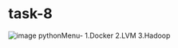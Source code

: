 # task-8
![image](https://user-images.githubusercontent.com/70103173/122405784-f6102380-cf9d-11eb-8bd4-600d9aa8a934.png)
pythonMenu-
  1.Docker
  2.LVM
  3.Hadoop
  

